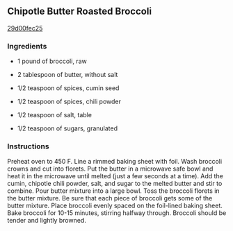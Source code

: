 ## Chipotle Butter Roasted Broccoli

[29d00fec25](http://tastykitchen.com/recipes/sidedishes/chipotle-butter-roasted-broccoli/)

### Ingredients

 - 1 pound of broccoli, raw

 - 2 tablespoon of butter, without salt

 - 1/2 teaspoon of spices, cumin seed

 - 1/2 teaspoon of spices, chili powder

 - 1/2 teaspoon of salt, table

 - 1/2 teaspoon of sugars, granulated

### Instructions

Preheat oven to 450 F. Line a rimmed baking sheet with foil. Wash broccoli crowns and cut into florets. Put the butter in a microwave safe bowl and heat it in the microwave until melted (just a few seconds at a time). Add the cumin, chipotle chili powder, salt, and sugar to the melted butter and stir to combine. Pour butter mixture into a large bowl. Toss the broccoli florets in the butter mixture. Be sure that each piece of broccoli gets some of the butter mixture. Place broccoli evenly spaced on the foil-lined baking sheet. Bake broccoli for 10-15 minutes, stirring halfway through. Broccoli should be tender and lightly browned.